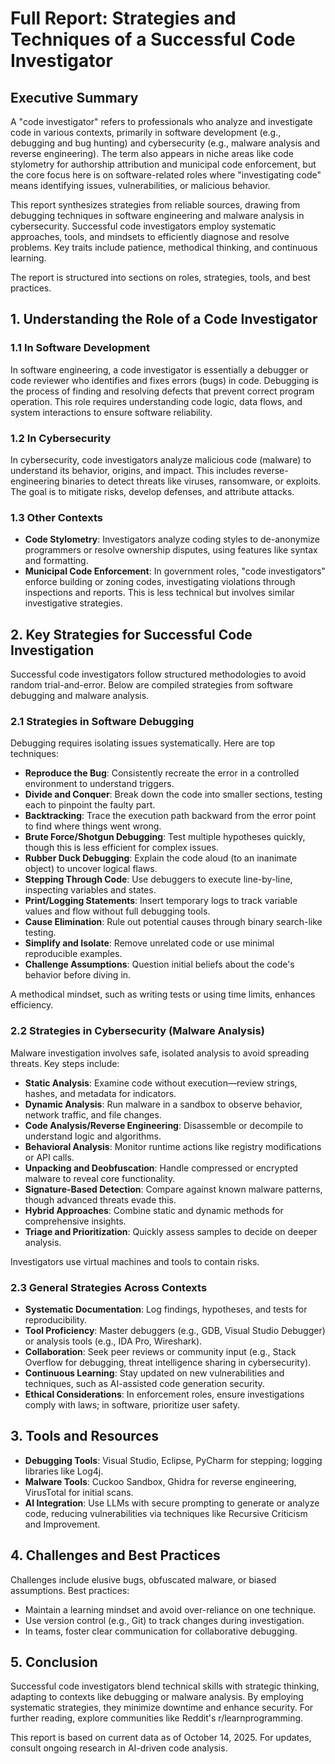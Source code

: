 # Full Report: Strategies and Techniques of a Successful Code Investigator

## Executive Summary

A "code investigator" refers to professionals who analyze and investigate code in various contexts, primarily in software development (e.g., debugging and bug hunting) and cybersecurity (e.g., malware analysis and reverse engineering). The term also appears in niche areas like code stylometry for authorship attribution and municipal code enforcement, but the core focus here is on software-related roles where "investigating code" means identifying issues, vulnerabilities, or malicious behavior.

This report synthesizes strategies from reliable sources, drawing from debugging techniques in software engineering and malware analysis in cybersecurity. Successful code investigators employ systematic approaches, tools, and mindsets to efficiently diagnose and resolve problems. Key traits include patience, methodical thinking, and continuous learning.

The report is structured into sections on roles, strategies, tools, and best practices.

## 1. Understanding the Role of a Code Investigator

### 1.1 In Software Development
In software engineering, a code investigator is essentially a debugger or code reviewer who identifies and fixes errors (bugs) in code. Debugging is the process of finding and resolving defects that prevent correct program operation. This role requires understanding code logic, data flows, and system interactions to ensure software reliability.

### 1.2 In Cybersecurity
In cybersecurity, code investigators analyze malicious code (malware) to understand its behavior, origins, and impact. This includes reverse-engineering binaries to detect threats like viruses, ransomware, or exploits. The goal is to mitigate risks, develop defenses, and attribute attacks.

### 1.3 Other Contexts
- **Code Stylometry**: Investigators analyze coding styles to de-anonymize programmers or resolve ownership disputes, using features like syntax and formatting.
- **Municipal Code Enforcement**: In government roles, "code investigators" enforce building or zoning codes, investigating violations through inspections and reports. This is less technical but involves similar investigative strategies.

## 2. Key Strategies for Successful Code Investigation

Successful code investigators follow structured methodologies to avoid random trial-and-error. Below are compiled strategies from software debugging and malware analysis.

### 2.1 Strategies in Software Debugging
Debugging requires isolating issues systematically. Here are top techniques:

- **Reproduce the Bug**: Consistently recreate the error in a controlled environment to understand triggers.
- **Divide and Conquer**: Break down the code into smaller sections, testing each to pinpoint the faulty part.
- **Backtracking**: Trace the execution path backward from the error point to find where things went wrong.
- **Brute Force/Shotgun Debugging**: Test multiple hypotheses quickly, though this is less efficient for complex issues.
- **Rubber Duck Debugging**: Explain the code aloud (to an inanimate object) to uncover logical flaws.
- **Stepping Through Code**: Use debuggers to execute line-by-line, inspecting variables and states.
- **Print/Logging Statements**: Insert temporary logs to track variable values and flow without full debugging tools.
- **Cause Elimination**: Rule out potential causes through binary search-like testing.
- **Simplify and Isolate**: Remove unrelated code or use minimal reproducible examples.
- **Challenge Assumptions**: Question initial beliefs about the code's behavior before diving in.

A methodical mindset, such as writing tests or using time limits, enhances efficiency.

### 2.2 Strategies in Cybersecurity (Malware Analysis)
Malware investigation involves safe, isolated analysis to avoid spreading threats. Key steps include:

- **Static Analysis**: Examine code without execution—review strings, hashes, and metadata for indicators.
- **Dynamic Analysis**: Run malware in a sandbox to observe behavior, network traffic, and file changes.
- **Code Analysis/Reverse Engineering**: Disassemble or decompile to understand logic and algorithms.
- **Behavioral Analysis**: Monitor runtime actions like registry modifications or API calls.
- **Unpacking and Deobfuscation**: Handle compressed or encrypted malware to reveal core functionality.
- **Signature-Based Detection**: Compare against known malware patterns, though advanced threats evade this.
- **Hybrid Approaches**: Combine static and dynamic methods for comprehensive insights.
- **Triage and Prioritization**: Quickly assess samples to decide on deeper analysis.

Investigators use virtual machines and tools to contain risks.

### 2.3 General Strategies Across Contexts
- **Systematic Documentation**: Log findings, hypotheses, and tests for reproducibility.
- **Tool Proficiency**: Master debuggers (e.g., GDB, Visual Studio Debugger) or analysis tools (e.g., IDA Pro, Wireshark).
- **Collaboration**: Seek peer reviews or community input (e.g., Stack Overflow for debugging, threat intelligence sharing in cybersecurity).
- **Continuous Learning**: Stay updated on new vulnerabilities and techniques, such as AI-assisted code generation security.
- **Ethical Considerations**: In enforcement roles, ensure investigations comply with laws; in software, prioritize user safety.

## 3. Tools and Resources
- **Debugging Tools**: Visual Studio, Eclipse, PyCharm for stepping; logging libraries like Log4j.
- **Malware Tools**: Cuckoo Sandbox, Ghidra for reverse engineering, VirusTotal for initial scans.
- **AI Integration**: Use LLMs with secure prompting to generate or analyze code, reducing vulnerabilities via techniques like Recursive Criticism and Improvement.

## 4. Challenges and Best Practices
Challenges include elusive bugs, obfuscated malware, or biased assumptions. Best practices:
- Maintain a learning mindset and avoid over-reliance on one technique.
- Use version control (e.g., Git) to track changes during investigation.
- In teams, foster clear communication for collaborative debugging.

## 5. Conclusion
Successful code investigators blend technical skills with strategic thinking, adapting to contexts like debugging or malware analysis. By employing systematic strategies, they minimize downtime and enhance security. For further reading, explore communities like Reddit's r/learnprogramming.

This report is based on current data as of October 14, 2025. For updates, consult ongoing research in AI-driven code analysis.